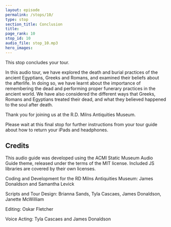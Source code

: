 ```yaml
---
layout: episode
permalink: /stops/10/
type: stop
section_title: Conclusion
title: 
page_rank: 10
stop_id: 10
audio_file: stop_10.mp3
hero_images:
---
```

This stop concludes your tour. 

In this audio tour, we have explored the death and burial practices of the ancient Egyptians, Greeks and Romans, and examined their beliefs about the afterlife. In doing so, we have learnt about the importance of remembering the dead and performing proper funerary practices in the ancient world.  We have also considered the different ways that Greeks, Romans and Egyptians treated their dead, and what they believed happened to the soul after death. 

Thank you for joining us at the R.D. Milns Antiquities Museum.

Please wait at this final stop for further instructions from your tour guide about how to return your iPads and headphones. 

## Credits

This audio guide was developed using the ACMI Static Museum Audio Guide theme, released under the terms of the MIT license. Included JS libraries are covered by their own licenses.

Coding and Development for the RD Milns Antiquities Museum: James Donaldson and Samantha Levick

Scripts and Tour Design: Brianna Sands, Tyla Cascaes, James Donaldson, Janette McWilliam

Editing: Oskar Fletcher

Voice Acting: Tyla Cascaes and James Donaldson
